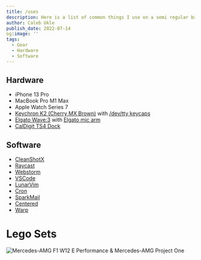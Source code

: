 ```yaml
---
title: /uses
description: Here is a list of common things I use on a semi regular basis.
author: Caleb Ukle
publish_date: 2022-07-14
og:image: ''
tags:
  - Gear
  - Hardware
  - Software
---
```


## Hardware

- iPhone 13 Pro
- MacBook Pro M1 Max
- Apple Watch Series 7
- [Keychron K2 (Cherry MX Brown)](https://www.keychron.com/products/keychron-k2-wireless-mechanical-keyboard)
  with
  [/dev/tty keycaps](https://drop.com/buy/drop-matt3o-mt3-dev-tty-keycap-set)
- [Elgato Wave:3](https://www.elgato.com/en/wave-3) with
  [Elgato mic arm](https://www.elgato.com/en/wave-mic-arm)
- [CalDigit TS4 Dock](https://www.bhphotovideo.com/c/product/1689415-REG/caldigit_ts4_us_amz_caldigit_ts4_thunderbolt_station_4.html)

## Software

- [CleanShotX](https://cleanshot.com/)
- [Raycast](https://www.raycast.com/)
- [Webstorm](https://www.jetbrains.com/webstorm/)
- [VSCode](https://code.visualstudio.com/)
- [LunarVim](https://www.lunarvim.org)
- [Cron](https://cron.com/)
- [SparkMail](https://sparkmailapp.com/)
- [Centered](https://www.centered.app/)
- [Warp](https://www.warp.dev/)

# Lego Sets

![Mercedes-AMG F1 W12 E Performance & Mercedes-AMG Project One]()
